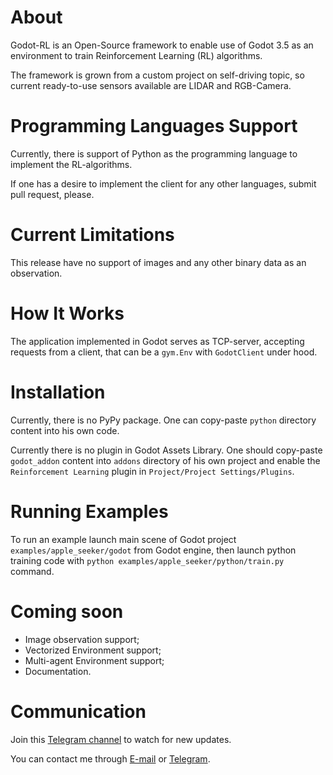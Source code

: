 # About
Godot-RL is an Open-Source framework to enable use of Godot 3.5 as an environment to train Reinforcement Learning (RL) algorithms.

The framework is grown from a custom project on self-driving topic, so current ready-to-use sensors available are LIDAR and RGB-Camera.

# Programming Languages Support
Currently, there is  support of Python as the programming language to implement the RL-algorithms.

If one has a desire to implement the client for any other languages, submit pull request, please.

# Current Limitations
This release have no support of images and any other binary data as an observation.

# How It Works
The application implemented in Godot serves as TCP-server, accepting requests from a client, that can be a `gym.Env` with `GodotClient` under hood.

# Installation
Currently, there is no PyPy package. One can copy-paste `python` directory content into his own code.

Currently there is no plugin in Godot Assets Library. One should copy-paste `godot_addon` content into `addons` directory of his own project and enable the `Reinforcement Learning` plugin in `Project/Project Settings/Plugins`.

# Running Examples
To run an example launch main scene of Godot project `examples/apple_seeker/godot` from Godot engine, then launch python training code with `python examples/apple_seeker/python/train.py ` command.

# Coming soon
* Image observation support;
* Vectorized Environment support;
* Multi-agent Environment support;
* Documentation.

# Communication
Join this [Telegram channel](https://t.me/godot_rl) to watch for new updates.

You can contact me through [E-mail](chernyakonstantin@gmail.com) or [Telegram](https://t.me/kainrehck).
